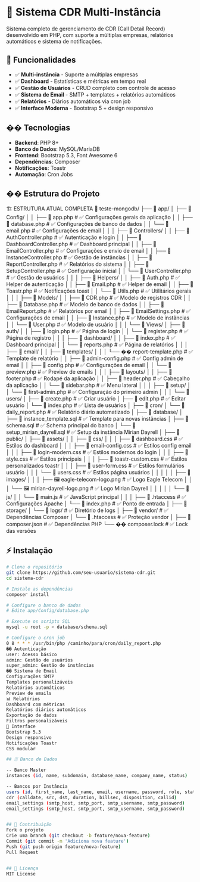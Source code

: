 # 🎯 Sistema CDR Multi-Instância

Sistema completo de gerenciamento de CDR (Call Detail Record) desenvolvido em PHP, com suporte a múltiplas empresas, relatórios automáticos e sistema de notificações.

## 🚀 Funcionalidades

- ✅ **Multi-instância** - Suporte a múltiplas empresas
- ✅ **Dashboard** - Estatísticas e métricas em tempo real
- ✅ **Gestão de Usuários** - CRUD completo com controle de acesso
- ✅ **Sistema de Email** - SMTP + templates + relatórios automáticos
- ✅ **Relatórios** - Diários automáticos via cron job
- ✅ **Interface Moderna** - Bootstrap 5 + design responsivo

## ��️ Tecnologias

- **Backend**: PHP 8+
- **Banco de Dados**: MySQL/MariaDB
- **Frontend**: Bootstrap 5.3, Font Awesome 6
- **Dependências**: Composer
- **Notificações**: Toastr
- **Automação**: Cron Jobs

## �� Estrutura do Projeto

🏗️ ESTRUTURA ATUAL COMPLETA
📁 teste-mongodb/
├── 📁 app/
│ ├── 📁 Config/
│ │ ├── 📄 app.php # ✅ Configurações gerais da aplicação
│ │ ├── 📄 database.php # ✅ Configurações de banco de dados
│ │ └── 📄 email.php # ✅ Configurações de email
│ │
│ ├── 📁 Controllers/
│ │ ├── 📄 AuthController.php # ✅ Autenticação e login
│ │ ├── 📄 DashboardController.php # ✅ Dashboard principal
│ │ ├── 📄 EmailController.php # ✅ Configurações e envio de email
│ │ ├── 📄 InstanceController.php # ✅ Gestão de instâncias
│ │ ├── 📄 ReportController.php # ✅ Relatórios do sistema
│ │ ├── 📄 SetupController.php # ✅ Configuração inicial
│ │ └── 📄 UserController.php # ✅ Gestão de usuários
│ │
│ ├── 📁 Helpers/
│ │ ├── 📄 Auth.php # ✅ Helper de autenticação
│ │ ├── 📄 Email.php # ✅ Helper de email
│ │ ├── 📄 Toastr.php # ✅ Notificações toast
│ │ └── 📄 Utils.php # ✅ Utilitários gerais
│ │
│ ├── 📁 Models/
│ │ ├── 📄 CDR.php # ✅ Modelo de registros CDR
│ │ ├── 📄 Database.php # ✅ Modelo de banco de dados
│ │ ├── 📄 EmailReport.php # ✅ Relatórios por email
│ │ ├── 📄 EmailSettings.php # ✅ Configurações de email
│ │ ├── 📄 Instance.php # ✅ Modelo de instâncias
│ │ └── 📄 User.php # ✅ Modelo de usuário
│ │
│ └── 📁 Views/
│ ├── 📁 auth/
│ │ ├── 📄 login.php # ✅ Página de login
│ │ └── 📄 register.php # ✅ Página de registro
│ │
│ ├── 📁 dashboard/
│ │ ├── 📄 index.php # ✅ Dashboard principal
│ │ └── 📄 reports.php # ✅ Página de relatórios
│ │
│ ├── 📁 email/
│ │ ├── 📁 templates/
│ │ │ └── �� report-template.php # ✅ Template de relatório
│ │ ├── 📄 admin-config.php # ✅ Config admin de email
│ │ ├── 📄 config.php # ✅ Configurações de email
│ │ └── 📄 preview.php # ✅ Preview de emails
│ │
│ ├── 📁 layouts/
│ │ ├── 📄 footer.php # ✅ Rodapé da aplicação
│ │ ├── 📄 header.php # ✅ Cabeçalho da aplicação
│ │ └── 📄 sidebar.php # ✅ Menu lateral
│ │
│ ├── 📁 setup/
│ │ └── 📄 first-admin.php # ✅ Configuração do primeiro admin
│ │
│ └── 📁 users/
│ ├── 📄 create.php # ✅ Criar usuário
│ ├── 📄 edit.php # ✅ Editar usuário
│ └── 📄 index.php # ✅ Lista de usuários
│
├── 📁 cron/
│ └── 📄 daily_report.php # ✅ Relatório diário automatizado
│
├── 📁 database/
│ ├── 📄 instance_template.sql # ✅ Template para novas instâncias
│ ├── 📄 schema.sql # ✅ Schema principal do banco
│ └── 📄 setup_mirian_dayrell.sql # ✅ Setup da instância Mirian Dayrell
│
├── 📁 public/
│ ├── 📁 assets/
│ │ ├── 📁 css/
│ │ │ ├── 📄 dashboard.css # ✅ Estilos do dashboard
│ │ │ ├── 📄 email-config.css # ✅ Estilos config email
│ │ │ ├── 📄 login-modern.css # ✅ Estilos modernos do login
│ │ │ ├── 📄 style.css # ✅ Estilos principais
│ │ │ ├── 📄 toastr-custom.css # ✅ Estilos personalizados toastr
│ │ │ ├── 📄 user-form.css # ✅ Estilos formulários usuário
│ │ │ └── 📄 users.css # ✅ Estilos página usuários
│ │ │
│ │ ├── 📁 images/
│ │ │ ├── 🖼️ eagle-telecom-logo.png # ✅ Logo Eagle Telecom
│ │ │ └── 🖼️ mirian-dayrell-logo.png # ✅ Logo Mirian Dayrell
│ │ │
│ │ └── 📁 js/
│ │ └── 📄 main.js # ✅ JavaScript principal
│ │
│ ├── 📄 .htaccess # ✅ Configurações Apache
│ └── 📄 index.php # ✅ Ponto de entrada
│
├── 📁 storage/
│ └── 📁 logs/ # ✅ Diretório de logs
│
├── 📁 vendor/ # ✅ Dependências Composer
│ └── 📄 .htaccess # ✅ Proteção vendor
│
├── 📄 composer.json # ✅ Dependências PHP
└── �� composer.lock # ✅ Lock das versões

## ⚡ Instalação

```bash
# Clone o repositório
git clone https://github.com/seu-usuario/sistema-cdr.git
cd sistema-cdr

# Instale as dependências
composer install

# Configure o banco de dados
# Edite app/Config/database.php

# Execute os scripts SQL
mysql -u root -p < database/schema.sql

# Configure o cron job
0 8 * * * /usr/bin/php /caminho/para/cron/daily_report.php
�� Autenticação
user: Acesso básico
admin: Gestão de usuários
super_admin: Gestão de instâncias
�� Sistema de Email
Configurações SMTP
Templates personalizáveis
Relatórios automáticos
Preview de emails
📊 Relatórios
Dashboard com métricas
Relatórios diários automáticos
Exportação de dados
Filtros personalizáveis
🎨 Interface
Bootstrap 5.3
Design responsivo
Notificações Toastr
CSS modular

## 🗄️ Banco de Dados

-- Banco Master
instances (id, name, subdomain, database_name, company_name, status)

-- Bancos por Instância
users (id, first_name, last_name, email, username, password, role, status)
cdr (calldate, src, dst, duration, billsec, disposition, callid)
email_settings (smtp_host, smtp_port, smtp_username, smtp_password)
email_settings (smtp_host, smtp_port, smtp_username, smtp_password)


## 📝 Contribuição
Fork o projeto
Crie uma branch (git checkout -b feature/nova-feature)
Commit (git commit -m 'Adiciona nova feature')
Push (git push origin feature/nova-feature)
Pull Request


## 📄 Licença
MIT License
```
